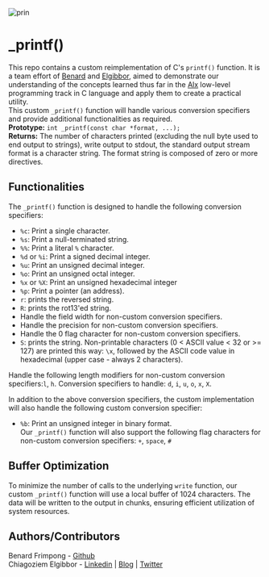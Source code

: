 ![prin](https://github.com/ehoneahobed/alx-low_level_programming/assets/121310192/886374db-445c-4236-97fd-41d87432d349)  
# _printf()  
This repo contains a custom reimplementation of C's `printf()` function. It is a team effort of [Benard](github.com/teflon40) and [Elgibbor](https://www.linkedin.com/in/elgibbor/), aimed  to demonstrate our understanding of the concepts learned thus far in the [Alx](alxafrica.com) low-level programming track in C language and apply them to create a practical utility.  
This custom `_printf()` function will handle various conversion specifiers and provide additional functionalities as required.  
__Prototype:__ `int _printf(const char *format, ...);`  
__Returns:__ The number of characters printed (excluding the null byte used to end output to strings), write output to stdout, the standard output stream format is a character string. The format string is composed of zero or more directives.
## Functionalities
The `_printf()` function is designed to handle the following conversion specifiers:  
* `%c`: Print a single character.  
* `%s`: Print a null-terminated string.  
* `%%`: Print a literal `%` character.  
* `%d` or `%i`: Print a signed decimal integer.  
* `%u`: Print an unsigned decimal integer.  
* `%o`: Print an unsigned octal integer.  
* `%x` or `%X`: Print an unsigned hexadecimal integer 
* `%p`: Print a pointer (an address).
* `r`: prints the reversed string.
* `R`: prints the rot13'ed string.
* Handle the field width for non-custom conversion specifiers.
* Handle the precision for non-custom conversion specifiers.
* Handle the 0 flag character for non-custom conversion specifiers.
* `S`: prints the string. Non-printable characters (0 < ASCII value < 32 or >= 127) are printed this way: `\x`, followed by the ASCII code value in hexadecimal (upper case - always 2 characters).
  
Handle the following length modifiers for non-custom conversion specifiers:`l`, `h`. Conversion specifiers to handle: `d`, `i`, `u`, `o`, `x`, `X`.  
  
In addition to the above conversion specifiers, the custom implementation will also handle the following custom conversion specifier:  
* `%b`: Print an unsigned integer in binary format.  
Our `_printf()` function will also support the following flag characters for non-custom conversion specifiers: `+`, `space`, `#`
## Buffer Optimization  
To minimize the number of calls to the underlying `write` function, our custom `_printf()` function will use a local buffer of 1024 characters. The data will be written to the output in chunks, ensuring efficient utilization of system resources.  
## Authors/Contributors  
Benard Frimpong - [Github](github.com/teflon40/)  
Chiagoziem Elgibbor - [Linkedin](https://www.linkedin.com/in/elgibbor/) | [Blog](https://elgibbor.hashnode.dev/) | [Twitter](https://twitter.com/Mr_Elgibbor)
